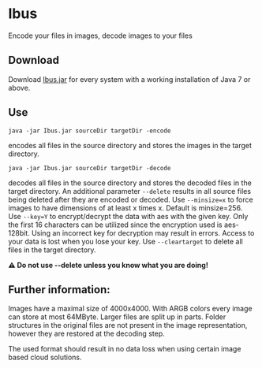 # Ibus

Encode your files in images, decode images to your files

## Download 

Download [Ibus.jar](download/) for every system with a working installation of Java 7 or above.

## Use

`java -jar Ibus.jar sourceDir targetDir -encode`

encodes all files in the source directory and stores the images in the target directory.

`java -jar Ibus.jar sourceDir targetDir -decode`

decodes all files in the source directory and stores the decoded files in the target directory.
An additional parameter `--delete` results in all source files being deleted after they are encoded or decoded.
Use `--minsize=x` to force images to have dimensions of at least x times x. Default is minsize=256.
Use `--key=Y` to encrypt/decrypt the data with aes with the given key. Only the first 16 characters can be utilized since the encryption used is aes-128bit.
Using an incorrect key for decryption may result in errors. Access to your data is lost when you lose your key.
Use `--cleartarget` to delete all files in the target directory.

**:warning: Do not use --delete unless you know what you are doing!**

## Further information:

Images have a maximal size of 4000x4000. With ARGB colors every image can store at most 64MByte. Larger files are split up in parts.
Folder structures in the original files are not present in the image representation, however they are restored at the decoding step.

The used format should result in no data loss when using certain image based cloud solutions.